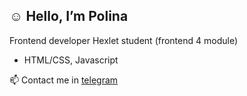 ## ☺︎  Hello, I’m Polina

 Frontend developer
 Hexlet student (frontend 4 module)
 
 * HTML/CSS, Javascript
 
📫 Contact me in [telegram](https://t.me/Pollyaley)

<!-- 
### My progects:


* #### js-learning
Website registration form. The project implements user password validation - checking by parameters of length, presence of required characters, matching of password fields and password confirmation. Also minimal field validation at the HTML level. <br>
##### Look at this [page](https://pollyleyka.github.io/js-learning/).


* #### adaptiv-docmed
Adaptive webpage for Moscow clinic *Docmed*. Using component approach. <br>
##### Look at this [page](https://pollyleyka.github.io/adaptiv-docmed/).


* #### promo-doc
Webpage for Moscow clinic *Docmed*. Decktop version. Also my first full page. Using Java Script. <br>
##### Look at this [web page](https://pollyleyka.github.io/promo-doc/) in browser.


* #### mobile-doc-med
Mobile version of *Docmed* clinic page.<br>
##### Look at this [mobile page](https://pollyleyka.github.io/mobile-doc-med/). -->


